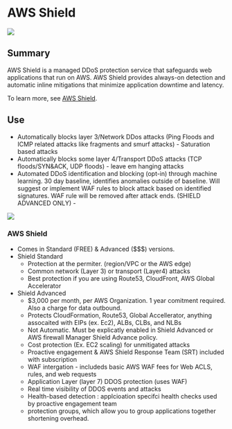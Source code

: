 # AWS Shield

![](https://explore.skillbuilder.aws/files/a/w/aws_prod1_docebosaas_com/1721239200/ZEcL0bTnPYhQOsOBxow55Q/tincan/1795780_1704469401_o_1hjd4l7tc11hedc913i09dklbhj_zip/assets/HvE48M1NNFyB9osA_KOKWasYjvKThhiUG.png)

## Summary

AWS Shield is a managed DDoS protection service that safeguards web applications that run on AWS. AWS Shield provides always-on detection and automatic inline mitigations that minimize application downtime and latency.

To learn more, see [AWS Shield](https://aws.amazon.com/shield/).

## Use

- Automatically blocks layer 3/Network DDos attacks (Ping Floods and ICMP related attacks like fragments and smurf attacks) - Saturation based attacks
- Automatically blocks some layer 4/Transport DDoS attacks (TCP floods/SYN&ACK, UDP floods) - leave em hanging attacks 
- Automated DDoS identification and blocking (opt-in) through machine learning. 30 day baseline, identifies anomalies outside of baseline. Will suggest or implement WAF rules to block attack based on identified signatures. WAF rule will be removed after attack ends. (SHIELD ADVANCED ONLY) - 

![](https://d1.awsstatic.com/AWS%20Shield%402x.1d111b296bfd0dd864664b682217bc7610453808.png)

### AWS Shield
- Comes in Standard (FREE) & Advanced ($$$) versions.
- Shield Standard
  - Protection at the permiter. (region/VPC or the AWS edge)
  - Common network (Layer 3) or transport (Layer4) attacks
  - Best protection if you are using Route53, CloudFront, AWS Global Accelerator
- Shield Advanced
  - $3,000 per month, per AWS Organization. 1 year comitment required. Also a charge for data outbound.
  - Protects CloudFormation, Route53, Global Accellerator, anything assocaited with EIPs (ex. Ec2), ALBs, CLBs, and NLBs
  - Not Automatic. Must be explicatly enabled in Shield Advanced or AWS firewall Manager Shield Advance policy.
  - Cost protection (Ex. EC2 scaling) for unmitigated attacks
  - Proactive engagement & AWS Shield Response Team (SRT) included with subscription
  - WAF intergation - includeds basic AWS WAF fees for Web ACLS, rules, and web requests
  - Application Layer (layer 7) DDOS protection (uses WAF)
  - Real time visibility of DDOS events and attacks
  - Health-based detection : applcioation specifci health checks used by proactive engagement team
  - protection groups, which allow you to group applications together shortening overhead. 
